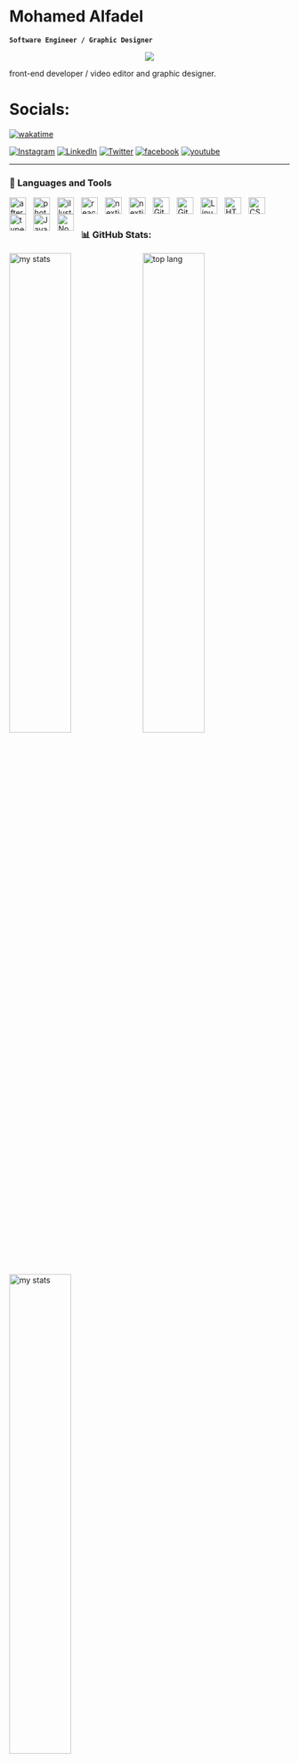 # Mohamed Alfadel

**`Software Engineer / Graphic Designer`**

<p align="center">
  <a href="https://github.com/DenverCoder1/readme-typing-svg"><img src="https://readme-typing-svg.herokuapp.com?font=Time+New+Roman&color=black&size=25&center=true&vCenter=true&width=600&height=100&lines=Software+Engineer..;Active+learner/researcher..;Aspire+to+make+a+positive+impact..;"></a>
</p>

front-end developer / video editor and graphic designer.

# Socials:

[![wakatime](https://wakatime.com/badge/user/5f1563f2-a5a9-41eb-956c-d09f2f974476.svg)](https://wakatime.com/@5f1563f2-a5a9-41eb-956c-d09f2f974476)

[![Instagram](https://img.shields.io/badge/Instagram-%23E4405F.svg?logo=Instagram&logoColor=white)](https://www.instagram.com/m7md_alfadel1/) [![LinkedIn](https://img.shields.io/badge/LinkedIn-%230077B5.svg?logo=linkedin&logoColor=white)](https://www.linkedin.com/in/mohamed-alfadel-b84a91264/) [![Twitter](https://img.shields.io/badge/Twitter-%231DA1F2.svg?logo=Twitter&logoColor=white)](https://twitter.com/Mohamedalfad) [![facebook](https://img.shields.io/badge/facebook-%230077B5.svg?logo=facebook&logoColor=white)](https://www.facebook.com/profile.php?id=100008560232512) [![youtube](https://img.shields.io/badge/youtube-%23E4505F.svg?logo=youtube&logoColor=white)](https://www.youtube.com/channel/UCQdiQLhhPFoXqkLj4yJn-Mw)

---

### 🧰 Languages and Tools

<img align="left" alt="after effects" width="30px" style="padding-right:10px;" src="https://cdn.jsdelivr.net/gh/devicons/devicon/icons/aftereffects/aftereffects-original.svg"/>
<img align="left" alt="photoshop" width="30px" style="padding-right:10px;" src="https://cdn.jsdelivr.net/gh/devicons/devicon/icons/photoshop/photoshop-plain.svg"" />
<img align="left" alt="illustrator" width="30px" style="padding-right:10px;" src="https://cdn.jsdelivr.net/gh/devicons/devicon/icons/illustrator/illustrator-plain.svg" />

<img align="left" alt="react" width="30px" style="padding-right:10px;" src="https://cdn.jsdelivr.net/gh/devicons/devicon/icons/react/react-original.svg" />
<img align="left" alt="nextjs" width="30px" style="padding-right:10px;" src="https://cdn.jsdelivr.net/gh/devicons/devicon/icons/nextjs/nextjs-original.svg" />
<img align="left" alt="nextjs" width="30px" style="padding-right:10px;" src="https://cdn.jsdelivr.net/gh/devicons/devicon/icons/tailwindcss/tailwindcss-original.svg" />
<img align="left" alt="Git" width="30px" style="padding-right:10px;" src="https://cdn.jsdelivr.net/gh/devicons/devicon/icons/git/git-original.svg" />
<img align="left" alt="GitHub" width="30px" style="padding-right:10px;" src="https://cdn.jsdelivr.net/gh/devicons/devicon/icons/github/github-original.svg" />
<img align="left" alt="Linux" width="30px" style="padding-right:10px;" src="https://cdn.jsdelivr.net/gh/devicons/devicon/icons/linux/linux-original.svg" />
<img align="left" alt="HTML" width="30px" style="padding-right:10px;" src="https://cdn.jsdelivr.net/gh/devicons/devicon/icons/html5/html5-plain.svg" />
<img align="left" alt="CSS" width="30px" style="padding-right:10px;" src="https://cdn.jsdelivr.net/gh/devicons/devicon/icons/css3/css3-plain.svg" />
<img align="left" alt="typeScript" width="30px" style="padding-right:10px;" src="https://cdn.jsdelivr.net/gh/devicons/devicon/icons/typescript/typescript-plain.svg" />
<img align="left" alt="JavaScript" width="30px" style="padding-right:10px;" src="https://cdn.jsdelivr.net/gh/devicons/devicon/icons/javascript/javascript-plain.svg" />
<img align="left" alt="NodeJS" width="30px" style="padding-right:10px;" src="https://cdn.jsdelivr.net/gh/devicons/devicon/icons/nodejs/nodejs-original.svg" />

<br />

#

### 📊 GitHub Stats:

<img alt="my stats" align="left" width="47%" src="https://github-readme-stats.vercel.app/api?username=mohamedaalfadel33&show_icons=true&theme=dracula"/>

<img alt="top lang" align="left" width="47%" src="https://github-readme-streak-stats.herokuapp.com?user=mohamedaalfadel33&theme=dracula" />

<img alt="my stats" align="center" width="47%" src="https://github-readme-stats.vercel.app/api/top-langs/?username=mohamedaalfadel33&layout=compact&theme=dracula" />
